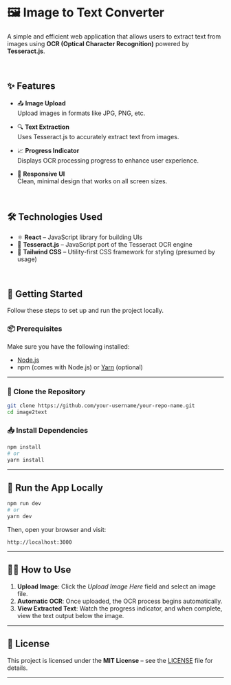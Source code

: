 # 🖼️ Image to Text Converter

A simple and efficient web application that allows users to extract text from images using **OCR (Optical Character Recognition)** powered by **Tesseract.js**.

<br/>

## ✨ Features

- 📤 **Image Upload**  
  Upload images in formats like JPG, PNG, etc.

- 🔍 **Text Extraction**  
  Uses Tesseract.js to accurately extract text from images.

- 📈 **Progress Indicator**  
  Displays OCR processing progress to enhance user experience.

- 📱 **Responsive UI**  
  Clean, minimal design that works on all screen sizes.

<br/>

## 🛠️ Technologies Used

- ⚛️ **React** – JavaScript library for building UIs  
- 🧠 **Tesseract.js** – JavaScript port of the Tesseract OCR engine  
- 💨 **Tailwind CSS** – Utility-first CSS framework for styling (presumed by usage)

<br/>

## 🚀 Getting Started

Follow these steps to set up and run the project locally.

### 📦 Prerequisites

Make sure you have the following installed:

- [Node.js](https://nodejs.org/)
- npm (comes with Node.js) or [Yarn](https://classic.yarnpkg.com/lang/en/) (optional)

---

### 📁 Clone the Repository

```bash
git clone https://github.com/your-username/your-repo-name.git
cd image2text
```

### 📥 Install Dependencies

```bash
npm install
# or
yarn install
```

---

## 🧪 Run the App Locally

```bash
npm run dev
# or
yarn dev
```

Then, open your browser and visit:

```
http://localhost:3000
```

---

## 🧑‍💻 How to Use

1. **Upload Image**: Click the *Upload Image Here* field and select an image file.  
2. **Automatic OCR**: Once uploaded, the OCR process begins automatically.  
3. **View Extracted Text**: Watch the progress indicator, and when complete, view the text output below the image.

---

## 📄 License

This project is licensed under the **MIT License** – see the [LICENSE](./LICENSE) file for details.

---
